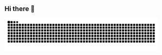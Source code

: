 ## Hi there 👋

<picture>
  <source media="(prefers-color-scheme: dark)" srcset="https://raw.githubusercontent.com/Nettovz/Nettovz/output/github-contribution-grid-snake-dark.svg">
  <source media="(prefers-color-scheme: light)" srcset="https://raw.githubusercontent.com/Nettovz/Nettovz/output/github-contribution-grid-snake.svg">
  <img alt="github contribution grid snake animation" src="https://raw.githubusercontent.com/Nettovz/Nettovz/output/github-contribution-grid-snake.svg">
</picture>
